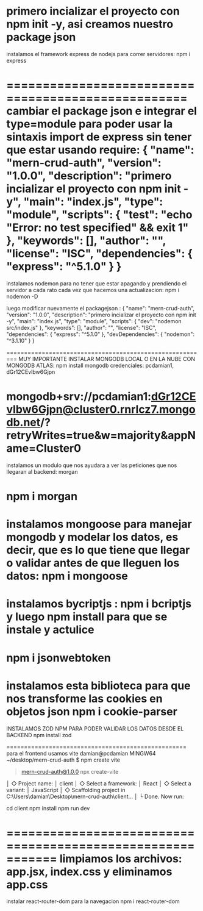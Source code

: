 primero incializar el proyecto con npm init -y,
asi creamos nuestro package json
===================================================

instalamos el framework express de nodejs para correr servidores:
 npm i express

===================================================
cambiar el package json e integrar el type=module para poder usar la sintaxis import de express sin tener que estar usando require: 
{
  "name": "mern-crud-auth",
  "version": "1.0.0",
  "description": "primero incializar el proyecto con npm init -y",
  "main": "index.js",
  "type": "module",
  "scripts": {
    "test": "echo \"Error: no test specified\" && exit 1"
  },
  "keywords": [],
  "author": "",
  "license": "ISC",
  "dependencies": {
    "express": "^5.1.0"
  }
}
===================================================
instalamos nodemon para no tener que estar apagando y prendiendo el servidor a cada rato cada vez que hacemos una actualizacion: npm i nodemon -D

luego modificar nuevamente el packagejson :
{
  "name": "mern-crud-auth",
  "version": "1.0.0",
  "description": "primero incializar el proyecto con npm init -y",
  "main": "index.js",
  "type": "module",
  "scripts": {
    "dev": "nodemon src/index.js"
  },
  "keywords": [],
  "author": "",
  "license": "ISC",
  "dependencies": {
    "express": "^5.1.0"
  },
  "devDependencies": {
    "nodemon": "^3.1.10"
  }
}

=========================================================
MUY IMPORTANTE INSTALAR MONGODB LOCAL O EN LA NUBE CON MONGODB ATLAS: npm install mongodb
credenciales:
 pcdamian1, dGr12CEvlbw6Gjpn

 mongodb+srv://pcdamian1:dGr12CEvlbw6Gjpn@cluster0.rnrlcz7.mongodb.net/?retryWrites=true&w=majority&appName=Cluster0
===================================================
instalamos un modulo que nos ayudara a ver las peticiones que nos llegaran al backend: morgan

npm i morgan
===================================================
instalamos mongoose para manejar mongodb y modelar los datos, es decir, que es lo que tiene que llegar o validar antes de que lleguen los datos:
npm i mongoose
===================================================
instalamos bycriptjs  : npm i bcriptjs y luego npm install para que se instale y actulice 
===================================================
npm i jsonwebtoken
===================================================
instalamos esta biblioteca para que nos transforme las cookies en objetos json
npm i cookie-parser 
===================================================
INSTALAMOS ZOD NPM PARA PODER VALIDAR LOS DATOS DESDE EL BACKEND
npm install zod

===================================================
para el frontend usamos vite
damian@pcdamian MINGW64 ~/desktop/mern-crud-auth
$ npm create vite

> mern-crud-auth@1.0.0 npx
> create-vite

│
◇  Project name:
│  client
│
◇  Select a framework:
│  React
│
◇  Select a variant:
│  JavaScript
│
◇  Scaffolding project in C:\Users\damian\Desktop\mern-crud-auth\client... 
│
└  Done. Now run:

  cd client
  npm install
  npm run dev

===========================================================
limpiamos los archivos: app.jsx, index.css y eliminamos app.css
======================================================
instalar react-router-dom para la navegacion 
npm i react-router-dom

